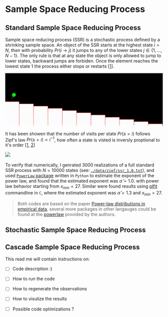 # Sample Space Reducing Process 
## Standard Sample Space Reducing Process

Sample space reducing process (SSR) is a stochastic process defined by a shrinking sample space. An object of the SSR starts at the highest state $i=N$, then with probability $Pr(i \rightarrow j)$ it jumps to any of the lower states $j \in \{1, \dots, N-1\}$. The only rule is that at any state the object is only allowed to jump to lower states, backward jumps are forbiden. Once the element reaches the lowest state $1$ the process either stops or restarts [[1](https://www.nature.com/articles/s41598-017-09836-4#auth-Stefan-Thurner-Aff1-Aff2-Aff3-Aff4)].

![](./std_ssr.gif)


It has been showen that the number of visits per state $Pr(s=i)$ follows Zipf's law $Pr(s=i) \propto i^{-1}$, how often a state is visted is inversly proptional to it's order [[1](https://www.nature.com/articles/s41598-017-09836-4#auth-Stefan-Thurner-Aff1-Aff2-Aff3-Aff4), [2](https://www.pnas.org/doi/10.1073/pnas.1420946112)]

![](./ssr_zipf.gif)

To verify that numerically, I genrated $3000$ realizations of a full standard SSR process with $N=10000$ states (see: [`./data/zipf/ssr_1.0.txt`](./data/zipf/ssr_1.0.txt)), and used [`PowerLaw` package](https://github.com/schae234/powerlaw) written in `Python` to estimate the exponent of the power law, and found that the estimated exponent was $\hat{\alpha}=1.0$. with power law behavior starting from $x_{min}=27$. Similar were found results using [plfit](https://github.com/ntamas/plfit) commandline in `C`, where the estimated exponent was $\hat{\alpha}=1.3$ and $x_{min}=27$.

> Both codes are based on the paper [Power-law distributions in empirical data](https://arxiv.org/abs/0706.1062), several more packages in other langauges could be found at the [powerlaw](https://aaronclauset.github.io/powerlaws/) provided by the authors. 
## Stochastic Sample Space Reducing Process

## Cascade Sample Space Reducing Process 
 

This read me will contain instructions on: 
- [ ] Code description :) 
- [ ] How to run the code 
- [ ] How to regenerate the observations 
- [ ] How to visulize the results 
- [ ] Possible code optimizations ? 

